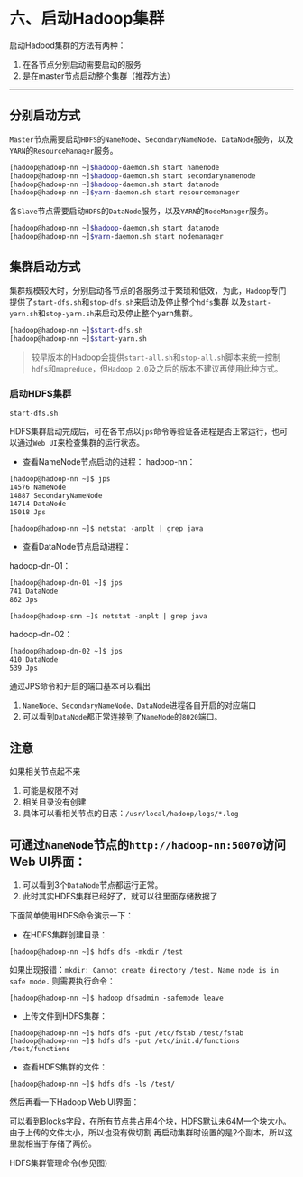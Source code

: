 # 六、启动Hadoop集群

启动Hadood集群的方法有两种：

1. 在各节点分别启动需要启动的服务
2. 是在master节点启动整个集群（推荐方法）

----

## 分别启动方式

`Master`节点需要启动`HDFS`的`NameNode`、`SecondaryNameNode`、`DataNode`服务，以及`YARN`的`ResourceManager`服务。

```bash
[hadoop@hadoop-nn ~]$hadoop-daemon.sh start namenode
[hadoop@hadoop-nn ~]$hadoop-daemon.sh start secondarynamenode
[hadoop@hadoop-nn ~]$hadoop-daemon.sh start datanode
[hadoop@hadoop-nn ~]$yarn-daemon.sh start resourcemanager
```

各`Slave`节点需要启动`HDFS`的`DataNode`服务，以及`YARN`的`NodeManager`服务。

```bash
[hadoop@hadoop-nn ~]$hadoop-daemon.sh start datanode
[hadoop@hadoop-nn ~]$yarn-daemon.sh start nodemanager
```

## 集群启动方式

集群规模较大时，分别启动各节点的各服务过于繁琐和低效，为此，`Hadoop`专门提供了`start-dfs.sh`和`stop-dfs.sh`来启动及停止整个`hdfs`集群
以及`start-yarn.sh`和`stop-yarn.sh`来启动及停止整个yarn集群。

```bash
[hadoop@hadoop-nn ~]$start-dfs.sh
[hadoop@hadoop-nn ~]$start-yarn.sh
```

> 较早版本的Hadoop会提供`start-all.sh`和`stop-all.sh`脚本来统一控制`hdfs`和`mapreduce`，但`Hadoop 2.0`及之后的版本不建议再使用此种方式。

### 启动HDFS集群

`start-dfs.sh`

HDFS集群启动完成后，可在各节点以`jps`命令等验证各进程是否正常运行，也可以通过`Web UI`来检查集群的运行状态。

- 查看NameNode节点启动的进程：
hadoop-nn：

```bash
[hadoop@hadoop-nn ~]$ jps
14576 NameNode
14887 SecondaryNameNode
14714 DataNode
15018 Jps
```

`[hadoop@hadoop-nn ~]$ netstat -anplt | grep java`

- 查看DataNode节点启动进程：

hadoop-dn-01：

```bash
[hadoop@hadoop-dn-01 ~]$ jps
741 DataNode
862 Jps
```


`[hadoop@hadoop-snn ~]$ netstat -anplt | grep java`

hadoop-dn-02：

```bash
[hadoop@hadoop-dn-02 ~]$ jps
410 DataNode
539 Jps
```

通过JPS命令和开启的端口基本可以看出

1. `NameNode、SecondaryNameNode、DataNode`进程各自开启的对应端口
2. 可以看到`DataNode`都正常连接到了`NameNode`的`8020`端口。

## 注意

如果相关节点起不来

1. 可能是权限不对
2. 相关目录没有创建
3. 具体可以看相关节点的日志：`/usr/local/hadoop/logs/*.log`

## 可通过`NameNode`节点的`http://hadoop-nn:50070`访问Web UI界面：

1. 可以看到3个`DataNode`节点都运行正常。
2. 此时其实HDFS集群已经好了，就可以往里面存储数据了

下面简单使用HDFS命令演示一下：

- 在HDFS集群创建目录：

 `[hadoop@hadoop-nn ~]$ hdfs dfs -mkdir /test`

 如果出现报错：`mkdir: Cannot create directory /test. Name node is in safe mode.`
 则需要执行命令：

 `[hadoop@hadoop-nn ~]$ hadoop dfsadmin -safemode leave`

- 上传文件到HDFS集群：

 `[hadoop@hadoop-nn ~]$ hdfs dfs -put /etc/fstab /test/fstab`
 `[hadoop@hadoop-nn ~]$ hdfs dfs -put /etc/init.d/functions /test/functions`

- 查看HDFS集群的文件：

`[hadoop@hadoop-nn ~]$ hdfs dfs -ls /test/`

然后再看一下Hadoop Web UI界面：

可以看到Blocks字段，在所有节点共占用4个块，HDFS默认未64M一个块大小。
由于上传的文件太小，所以也没有做切割
再启动集群时设置的是2个副本，所以这里就相当于存储了两份。

HDFS集群管理命令(参见图)
